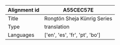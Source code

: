 |Alignment id | A55CEC57E
| --- | --- 
|Title | Rongtön Sheja Künrig Series 
|Type | translation
|Languages | ['en', 'es', 'fr', 'pt', 'bo']